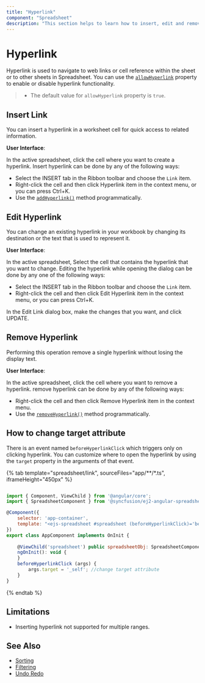 ```yaml
---
title: "Hyperlink"
component: "Spreadsheet"
description: "This section helps to learn how to insert, edit and remove a hyperlink in Spreadsheet control."
---
```


# Hyperlink

Hyperlink is used to navigate to web links or cell reference within the sheet or to other sheets in Spreadsheet. You can use the [`allowHyperlink`](../api/spreadsheet/#allowHyperlink) property to enable or disable hyperlink functionality.

> * The default value for `allowHyperlink` property is `true`.

## Insert Link

You can insert a hyperlink in a worksheet cell for quick access to related information.

**User Interface**:

In the active spreadsheet, click the cell where you want to create a hyperlink. Insert hyperlink can be done by any of the following ways:
* Select the INSERT tab in the Ribbon toolbar and choose the `Link` item.
* Right-click the cell and then click Hyperlink item in the context menu, or you can press Ctrl+K.
* Use the [`addHyperlink()`](../api/spreadsheet/#hyperlink) method programmatically.

## Edit Hyperlink

You can change an existing hyperlink in your workbook by changing its destination or the text that is used to represent it.

**User Interface**:

In the active spreadsheet, Select the cell that contains the hyperlink that you want to change. Editing the hyperlink while opening the dialog can be done by any one of the following ways:

* Select the INSERT tab in the Ribbon toolbar and choose the `Link` item.
* Right-click the cell and then click Edit Hyperlink item in the context menu, or you can press Ctrl+K.

In the Edit Link dialog box, make the changes that you want, and click UPDATE.

## Remove Hyperlink

Performing this operation remove a single hyperlink without losing the display text.

**User Interface**:

In the active spreadsheet, click the cell where you want to remove a hyperlink. remove hyperlink can be done by any of the following ways:
* Right-click the cell and then click Remove Hyperlink item in the context menu.
* Use the [`removeHyperlink()`](../api/spreadsheet/#hyperlink) method programmatically.

## How to change target attribute

There is an event named `beforeHyperlinkClick` which triggers only on clicking hyperlink. You can customize where to open the hyperlink by using the `target` property in the arguments of that event.

{% tab template="spreadsheet/link", sourceFiles="app/**/*.ts", iframeHeight="450px" %}

```javascript

import { Component, ViewChild } from '@angular/core';
import { SpreadsheetComponent } from '@syncfusion/ej2-angular-spreadsheet';

@Component({
    selector: 'app-container',
    template: "<ejs-spreadsheet #spreadsheet (beforeHyperlinkClick)='beforeHyperlinkClick($event)'> <e-sheets> <e-sheet name='Monthly Budget' selectedRange='D13'>  <e-rows>  <e-row>  <e-cells>   <e-cell value='Item Name'></e-cell>   <e-cell value='Quantity'></e-cell>  <e-cell value='Price'></e-cell> <e-cell value='Amount'></e-cell> <e-cell value='Stock Detail'></e-cell>   <e-cell value='Website'></e-cell>   </e-cells>    </e-row> <e-row>     <e-cells>    <e-cell value='Casual Shoes'></e-cell>   <e-cell value='10'></e-cell>  <e-cell value='$20'></e-cell>  <e-cell value='$200'></e-cell> <e-cell value='OUT OF STOCK'></e-cell>  <e-cell value='Amazon' hyperlink='https://www.amazon.com/'></e-cell> </e-cells> </e-row>  <e-row> <e-cells> <e-cell value='Sports Shoes'></e-cell>  <e-cell value='20'></e-cell> <e-cell value='$30'></e-cell>  <e-cell value='$600'></e-cell>  <e-cell value='IN STOCK' hyperlink='Stock!A2:B2'></e-cell> <e-cell value='Overstack' hyperlink='https://www.overstock.com/'></e-cell> </e-cells> </e-row> <e-row>   <e-cells>   <e-cell value='Formal Shoes'></e-cell>   <e-cell value='20'></e-cell> <e-cell value='$15'></e-cell>  <e-cell value='$300'></e-cell>  <e-cell value='IN STOCK' hyperlink='Stock!A3:B3'></e-cell>  <e-cell value='Aliexpress' hyperlink='https://www.aliexpress.com/'></e-cell>  </e-cells>  </e-row>  <e-row>   <e-cells>    <e-cell value='Sandals & Floaters'></e-cell>  <e-cell value='15'></e-cell>  <e-cell value='$20'></e-cell>   <e-cell value='$300'></e-cell> <e-cell value='OUT OF STOCK'></e-cell>  <e-cell value='Alibaba' hyperlink='http://www.alibaba.com/'></e-cell>    </e-cells>    </e-row>  <e-row>  <e-cells>  <e-cell value='Flip-Flops & Slippers'></e-cell>   <e-cell value='30'></e-cell> <e-cell value='$10'></e-cell>  <e-cell value='$300'></e-cell>    <e-cell value='IN STOCK' hyperlink='Stock!A4:B4'></e-cell>  <e-cell value='Taobao' hyperlink='https://taobao.com/'></e-cell>   </e-cells>   </e-row>  </e-rows>  <e-columns>     <e-column [width]=110></e-column>     <e-column [width]=115></e-column> <e-column [width]=110></e-column> <e-column [width]=100></e-column>    <e-column [width]=120></e-column> <e-column [width]=140></e-column> </e-columns>  </e-sheet> <e-sheet name='Stock' selectedRange='D13'>  <e-rows>  <e-row> <e-cells>    <e-cell value='Item Name'></e-cell> <e-cell value='Available Count'></e-cell>     </e-cells> </e-row>  <e-row> <e-cells>  <e-cell value='Casual Shoes'></e-cell> <e-cell value='10'></e-cell>   </e-cells>  </e-row> <e-row>   <e-cells>  <e-cell value='Sports Shoes'></e-cell>  <e-cell value='20'></e-cell>  </e-cells> </e-row>  <e-row>  <e-cells> <e-cell value='Formal Shoes'></e-cell>  <e-cell value='20'></e-cell></e-cells></e-row>  <e-row> <e-cells>  <e-cell value='Sandals & Floaters'></e-cell><e-cell value='15'></e-cell>  </e-cells>  </e-row><e-row> <e-cells> <e-cell value='Flip-Flops & Slippers'></e-cell>  <e-cell value='30'></e-cell> </e-cells> </e-row> </e-rows> <e-columns> <e-column [width]=110></e-column><e-column [width]=115></e-column></e-columns></e-sheet></e-sheets><e-rows></e-rows></ejs-spreadsheet>"
})
export class AppComponent implements OnInit {
  
    @ViewChild('spreadsheet') public spreadsheetObj: SpreadsheetComponent;
    ngOnInit(): void {
    }
    beforeHyperlinkClick (args) {
        args.target = '_self'; //change target attribute
    }
}

```

{% endtab %}

## Limitations

* Inserting hyperlink not supported for multiple ranges.

## See Also

* [Sorting](./sort)
* [Filtering](./filter)
* [Undo Redo](./undo-redo)